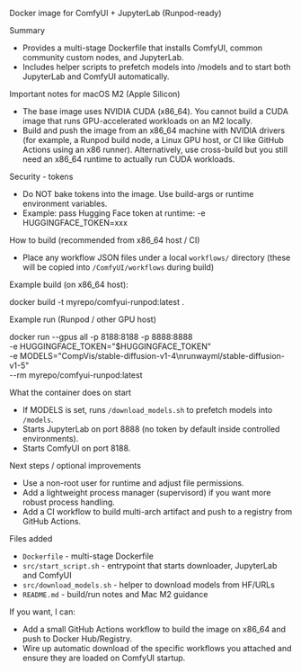 Docker image for ComfyUI + JupyterLab (Runpod-ready)

Summary
- Provides a multi-stage Dockerfile that installs ComfyUI, common community custom nodes, and JupyterLab.
- Includes helper scripts to prefetch models into /models and to start both JupyterLab and ComfyUI automatically.

Important notes for macOS M2 (Apple Silicon)
- The base image uses NVIDIA CUDA (x86_64). You cannot build a CUDA image that runs GPU-accelerated workloads on an M2 locally.
- Build and push the image from an x86_64 machine with NVIDIA drivers (for example, a Runpod build node, a Linux GPU host, or CI like GitHub Actions using an x86 runner). Alternatively, use cross-build but you still need an x86_64 runtime to actually run CUDA workloads.

Security - tokens
- Do NOT bake tokens into the image. Use build-args or runtime environment variables.
- Example: pass Hugging Face token at runtime: -e HUGGINGFACE_TOKEN=xxx

How to build (recommended from x86_64 host / CI)
- Place any workflow JSON files under a local `workflows/` directory (these will be copied into `/ComfyUI/workflows` during build)

Example build (on x86_64 host):

  docker build -t myrepo/comfyui-runpod:latest .

Example run (Runpod / other GPU host)

  docker run --gpus all -p 8188:8188 -p 8888:8888 \
    -e HUGGINGFACE_TOKEN="$HUGGINGFACE_TOKEN" \
    -e MODELS="CompVis/stable-diffusion-v1-4\nrunwayml/stable-diffusion-v1-5" \
    --rm myrepo/comfyui-runpod:latest

What the container does on start
- If MODELS is set, runs `/download_models.sh` to prefetch models into `/models`.
- Starts JupyterLab on port 8888 (no token by default inside controlled environments).
- Starts ComfyUI on port 8188.

Next steps / optional improvements
- Use a non-root user for runtime and adjust file permissions.
- Add a lightweight process manager (supervisord) if you want more robust process handling.
- Add a CI workflow to build multi-arch artifact and push to a registry from GitHub Actions.

Files added
- `Dockerfile` - multi-stage Dockerfile
- `src/start_script.sh` - entrypoint that starts downloader, JupyterLab and ComfyUI
- `src/download_models.sh` - helper to download models from HF/URLs
- `README.md` - build/run notes and Mac M2 guidance

If you want, I can:
- Add a small GitHub Actions workflow to build the image on x86_64 and push to Docker Hub/Registry.
- Wire up automatic download of the specific workflows you attached and ensure they are loaded on ComfyUI startup.


